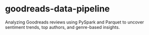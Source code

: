 # goodreads-data-pipeline
Analyzing Goodreads reviews using PySpark and Parquet to uncover sentiment trends, top authors, and genre-based insights.
